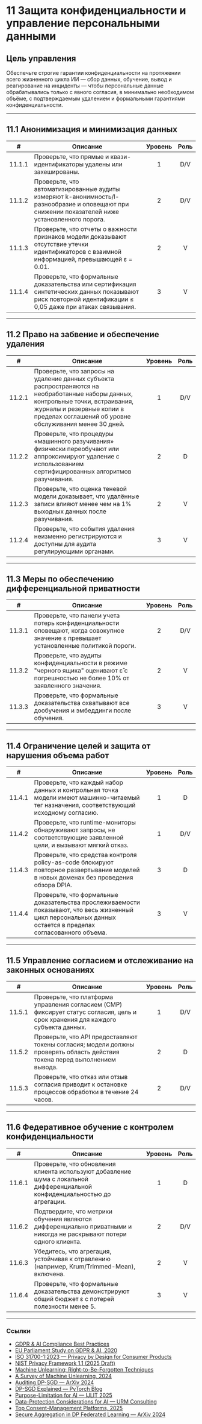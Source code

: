 # 11 Защита конфиденциальности и управление персональными данными

## Цель управления

Обеспечьте строгие гарантии конфиденциальности на протяжении всего жизненного цикла ИИ — сбор данных, обучение, вывод и реагирование на инциденты — чтобы персональные данные обрабатывались только с явного согласия, в минимально необходимом объёме, с подтверждаемым удалением и формальными гарантиями конфиденциальности.

---

## 11.1 Анонимизация и минимизация данных

|   #    | Описание                                                                                                                                                  | Уровень | Роль |
| :----: | --------------------------------------------------------------------------------------------------------------------------------------------------------- | :-----: | :--: |
| 11.1.1 | Проверьте, что прямые и квази-идентификаторы удалены или захешированы.                                                                                    |    1    | D/V  |
| 11.1.2 | Проверьте, что автоматизированные аудиты измеряют k-анонимность/l-разнообразие и оповещают при снижении показателей ниже установленного порога.           |    2    | D/V  |
| 11.1.3 | Проверьте, что отчеты о важности признаков модели доказывают отсутствие утечки идентификаторов с взаимной информацией, превышающей ε = 0.01.              |    2    |  V   |
| 11.1.4 | Проверьте, что формальные доказательства или сертификация синтетических данных показывают риск повторной идентификации ≤ 0,05 даже при атаках связывания. |    3    |  V   |

---

## 11.2 Право на забвение и обеспечение удаления

|   #    | Описание                                                                                                                                                                                                                   | Уровень | Роль |
| :----: | -------------------------------------------------------------------------------------------------------------------------------------------------------------------------------------------------------------------------- | :-----: | :--: |
| 11.2.1 | Проверьте, что запросы на удаление данных субъекта распространяются на необработанные наборы данных, контрольные точки, встраивания, журналы и резервные копии в пределах соглашений об уровне обслуживания менее 30 дней. |    1    | D/V  |
| 11.2.2 | Проверьте, что процедуры «машинного разучивания» физически переобучают или аппроксимируют удаление с использованием сертифицированных алгоритмов разучивания.                                                              |    2    |  D   |
| 11.2.3 | Проверьте, что оценка теневой модели доказывает, что удалённые записи влияют менее чем на 1% выходных данных после разучивания.                                                                                            |    2    |  V   |
| 11.2.4 | Проверьте, что события удаления неизменно регистрируются и доступны для аудита регулирующими органами.                                                                                                                     |    3    |  V   |

---

## 11.3 Меры по обеспечению дифференциальной приватности

|   #    | Описание                                                                                                                               | Уровень | Роль |
| :----: | -------------------------------------------------------------------------------------------------------------------------------------- | :-----: | :--: |
| 11.3.1 | Проверьте, что панели учета потерь конфиденциальности оповещают, когда совокупное значение ε превышает установленные политикой пороги. |    2    | D/V  |
| 11.3.2 | Проверьте, что аудиты конфиденциальности в режиме "черного ящика" оценивают ε̂ с погрешностью не более 10% от заявленного значения.    |    2    |  V   |
| 11.3.3 | Проверьте, что формальные доказательства охватывают все дообучения и эмбеддинги после обучения.                                        |    3    |  V   |

---

## 11.4 Ограничение целей и защита от нарушения объема работ

|   #    | Описание                                                                                                                                                     | Уровень | Роль |
| :----: | ------------------------------------------------------------------------------------------------------------------------------------------------------------ | :-----: | :--: |
| 11.4.1 | Проверьте, что каждый набор данных и контрольная точка модели имеют машинно-читаемый тег назначения, соответствующий исходному согласию.                     |    1    |  D   |
| 11.4.2 | Проверьте, что runtime-мониторы обнаруживают запросы, не соответствующие заявленной цели, и вызывают мягкий отказ.                                           |    1    | D/V  |
| 11.4.3 | Проверьте, что средства контроля policy-as-code блокируют повторное развертывание моделей в новых доменах без проведения обзора DPIA.                        |    3    |  D   |
| 11.4.4 | Проверьте, что формальные доказательства прослеживаемости показывают, что весь жизненный цикл персональных данных остается в пределах согласованного объема. |    3    |  V   |

---

## 11.5 Управление согласием и отслеживание на законных основаниях

|   #    | Описание                                                                                                                         | Уровень | Роль |
| :----: | -------------------------------------------------------------------------------------------------------------------------------- | :-----: | :--: |
| 11.5.1 | Проверьте, что платформа управления согласием (CMP) фиксирует статус согласия, цель и срок хранения для каждого субъекта данных. |    1    | D/V  |
| 11.5.2 | Проверьте, что API предоставляют токены согласия; модели должны проверять область действия токена перед выполнением вывода.      |    2    |  D   |
| 11.5.3 | Проверьте, что отказ или отзыв согласия приводит к остановке процессов обработки в течение 24 часов.                             |    2    | D/V  |

---

## 11.6 Федеративное обучение с контролем конфиденциальности

|   #    | Описание                                                                                                                    | Уровень | Роль |
| :----: | --------------------------------------------------------------------------------------------------------------------------- | :-----: | :--: |
| 11.6.1 | Проверьте, что обновления клиента используют добавление шума с локальной дифференциальной конфиденциальностью до агрегации. |    1    |  D   |
| 11.6.2 | Подтвердите, что метрики обучения являются дифференциально приватными и никогда не раскрывают потери одного клиента.        |    2    | D/V  |
| 11.6.3 | Убедитесь, что агрегация, устойчивая к отравлению (например, Krum/Trimmed-Mean), включена.                                  |    2    |  V   |
| 11.6.4 | Проверьте, что формальные доказательства демонстрируют общий бюджет ε с потерей полезности менее 5.                         |    3    |  V   |

---

### Ссылки

* [GDPR & AI Compliance Best Practices](https://www.exabeam.com/explainers/gdpr-compliance/the-intersection-of-gdpr-and-ai-and-6-compliance-best-practices/)
* [EU Parliament Study on GDPR & AI, 2020](https://www.europarl.europa.eu/RegData/etudes/STUD/2020/641530/EPRS_STU%282020%29641530_EN.pdf)
* [ISO 31700-1:2023 — Privacy by Design for Consumer Products](https://www.iso.org/standard/84977.html)
* [NIST Privacy Framework 1.1 (2025 Draft)](https://www.nist.gov/privacy-framework)
* [Machine Unlearning: Right-to-Be-Forgotten Techniques](https://www.kaggle.com/code/tamlhp/machine-unlearning-the-right-to-be-forgotten)
* [A Survey of Machine Unlearning, 2024](https://arxiv.org/html/2209.02299v6)
* [Auditing DP-SGD — ArXiv 2024](https://arxiv.org/html/2405.14106v4)
* [DP-SGD Explained — PyTorch Blog](https://medium.com/pytorch/differential-privacy-series-part-1-dp-sgd-algorithm-explained-12512c3959a3)
* [Purpose-Limitation for AI — IJLIT 2025](https://academic.oup.com/ijlit/article/doi/10.1093/ijlit/eaaf003/8121663)
* [Data-Protection Considerations for AI — URM Consulting](https://www.urmconsulting.com/blog/data-protection-considerations-for-artificial-intelligence-ai)
* [Top Consent-Management Platforms, 2025](https://www.enzuzo.com/blog/best-consent-management-platforms)
* [Secure Aggregation in DP Federated Learning — ArXiv 2024](https://arxiv.org/abs/2407.19286)

